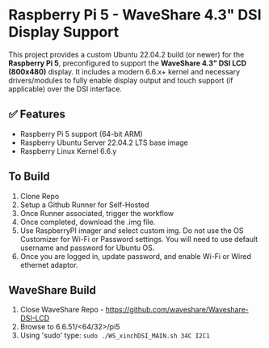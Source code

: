 # Raspberry Pi 5 - WaveShare 4.3" DSI Display Support

This project provides a custom Ubuntu 22.04.2 build (or newer) for the **Raspberry Pi 5**, preconfigured to support the **WaveShare 4.3" DSI LCD (800x480)** display. It includes a modern 6.6.x+ kernel and necessary drivers/modules to fully enable display output and touch support (if applicable) over the DSI interface.

## ✅ Features

* Raspberry Pi 5 support (64-bit ARM)
* Raspberry Ubuntu Server 22.04.2 LTS base image
* Raspberry Linux Kernel 6.6.y

## To Build

1) Clone Repo
2) Setup a Github Runner for Self-Hosted
3) Once Runner associated, trigger the workflow
4) Once completed, download the .img file.
5) Use RaspberryPI imager and select custom img. Do not use the OS Customizer for Wi-Fi or Password settings. You will need to use default username and password for Ubuntu OS.
6) Once you are logged in, update password, and enable Wi-Fi or Wired ethernet adaptor.


## WaveShare Build

1) Close WaveShare Repo - https://github.com/waveshare/Waveshare-DSI-LCD
2) Browse to 6.6.51/<64/32>/pi5
3) Using 'sudo' type: ```sudo ./WS_xinchDSI_MAIN.sh 34C I2C1```